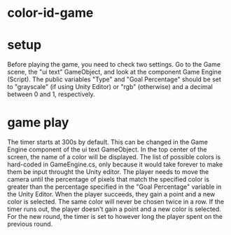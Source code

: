 # color-id-game


# setup
Before playing the game, you need to check two settings. Go to the Game scene, the "ui text" GameObject, and look at the component Game Engine (Script). The public variables "Type" and "Goal Percentage" should be set to "grayscale" (if using Unity Editor) or "rgb" (otherwise) and a decimal between 0 and 1, respectively. 


# game play
The timer starts at 300s by default. This can be changed in the Game Engine component of the ui text GameObject. In the top center of the screen, the name of a color will be displayed. The list of possible colors is hard-coded in GameEngine.cs, only because it would take forever to make them be input throught the Unity editor. The player needs to move the camera until the percentage of pixels that match the specified color is greater than the percentage specified in the "Goal Percentage" variable in the Unity Editor. When the player succeeds, they gain a point and a new color is selected. The same color will never be chosen twice in a row. If the timer runs out, the player doesn't gain a point and a new color is selected. For the new round, the timer is set to however long the player spent on the previous round.

